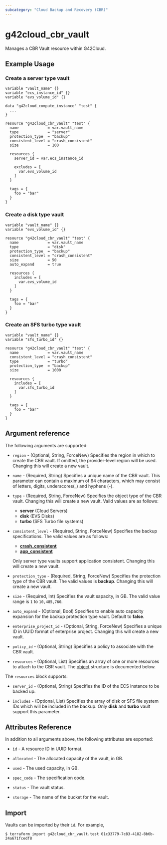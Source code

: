 ```yaml
---
subcategory: "Cloud Backup and Recovery (CBR)"
---
```


# g42cloud_cbr_vault

Manages a CBR Vault resource within G42Cloud.

## Example Usage

### Create a server type vault

```hcl
variable "vault_name" {}
variable "ecs_instance_id" {}
variable "evs_volume_id" {}

data "g42cloud_compute_instance" "test" {
  ...
}

resource "g42cloud_cbr_vault" "test" {
  name             = var.vault_name
  type             = "server"
  protection_type  = "backup"
  consistent_level = "crash_consistent"
  size             = 100

  resources {
    server_id = var.ecs_instance_id
  
    excludes = [
      var.evs_volume_id
    ]
  }

  tags = {
    foo = "bar"
  }
}
```

### Create a disk type vault

```hcl
variable "vault_name" {}
variable "evs_volume_id" {}

resource "g42cloud_cbr_vault" "test" {
  name             = var.vault_name
  type             = "disk"
  protection_type  = "backup"
  consistent_level = "crash_consistent"
  size             = 50
  auto_expand      = true

  resources {
    includes = [
      var.evs_volume_id
    ]
  }

  tags = {
    foo = "bar"
  }
}
```

### Create an SFS turbo type vault

```hcl
variable "vault_name" {}
variable "sfs_turbo_id" {}

resource "g42cloud_cbr_vault" "test" {
  name             = var.vault_name
  consistent_level = "crash_consistent"
  type             = "turbo"
  protection_type  = "backup"
  size             = 1000

  resources {
    includes = [
      var.sfs_turbo_id
    ]
  }

  tags = {
    foo = "bar"
  }
}
```

## Argument reference

The following arguments are supported:

* `region` - (Optional, String, ForceNew) Specifies the region in which to create the CBR vault. If omitted, the
  provider-level region will be used. Changing this will create a new vault.

* `name` - (Required, String) Specifies a unique name of the CBR vault. This parameter can contain a maximum of 64
  characters, which may consist of letters, digits, underscores(_) and hyphens (-).

* `type` - (Required, String, ForceNew) Specifies the object type of the CBR vault.
  Changing this will create a new vault. Vaild values are as follows:
  + **server** (Cloud Servers)
  + **disk** (EVS Disks)
  + **turbo** (SFS Turbo file systems)

* `consistent_level` - (Required, String, ForceNew) Specifies the backup specifications.
  The valid values are as follows:
  + **[crash_consistent](https://docs.g42cloud.com/en-us/bp/cbr/cbr_07_0020.html)**
  + **[app_consistent](https://docs.g42cloud.com/en-us/bp/cbr/cbr_07_0020.html)**

  Only server type vaults support application consistent. Changing this will create a new vault.

* `protection_type` - (Required, String, ForceNew) Specifies the protection type of the CBR vault.
  The valid values is **backup**. Changing this will create a new vault.

* `size` - (Required, Int) Specifies the vault sapacity, in GB. The valid value range is `1` to `10,485,760`.

* `auto_expand` - (Optional, Bool) Specifies to enable auto capacity expansion for the backup protection type vault.
  Default to **false**.

* `enterprise_project_id` - (Optional, String, ForceNew) Specifies a unique ID in UUID format of enterprise project.
  Changing this will create a new vault.

* `policy_id` - (Optional, String) Specifies a policy to associate with the CBR vault.

* `resources` - (Optional, List) Specifies an array of one or more resources to attach to the CBR vault.
  The [object](#cbr_vault_resources) structure is documented below.

<a name="cbr_vault_resources"></a>
The `resources` block supports:

* `server_id` - (Optional, String) Specifies the ID of the ECS instance to be backed up.

* `includes` - (Optional, List) Specifies the array of disk or SFS file system IDs which will be included in the backup.
  Only **disk** and **turbo** vault support this parameter.

## Attributes Reference

In addition to all arguments above, the following attributes are exported:

* `id` - A resource ID in UUID format.

* `allocated` - The allocated capacity of the vault, in GB.

* `used` - The used capacity, in GB.

* `spec_code` - The specification code.

* `status` - The vault status.

* `storage` - The name of the bucket for the vault.

## Import

Vaults can be imported by their `id`. For example,

```
$ terraform import g42cloud_cbr_vault.test 01c33779-7c83-4182-8b6b-24a671fcedf8
```
